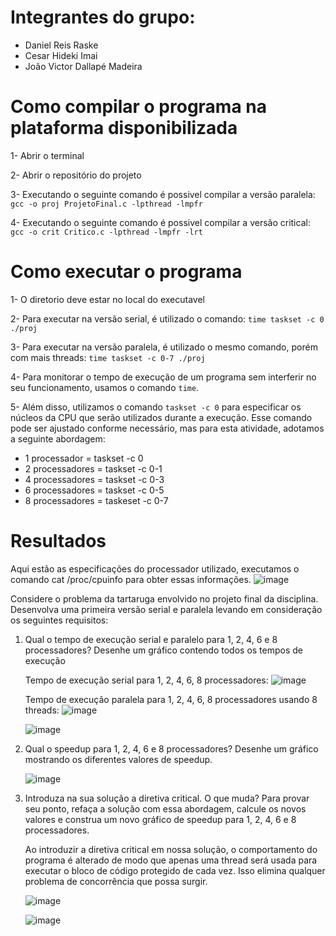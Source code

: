 # Integrantes do grupo:
- Daniel Reis Raske
- Cesar Hideki Imai
- João Victor Dallapé Madeira

# Como compilar o programa na plataforma disponibilizada

1- Abrir o terminal

2- Abrir o repositório do projeto

3- Executando o seguinte comando é possivel compilar a versão paralela: `gcc -o proj ProjetoFinal.c -lpthread -lmpfr`

4- Executando o seguinte comando é possivel compilar a versão critical: `gcc -o crit Critico.c -lpthread -lmpfr -lrt`

# Como executar o programa

1- O diretorio deve estar no local do executavel

2- Para executar na versão serial, é utilizado o comando: `time taskset -c 0 ./proj`

3- Para executar na versão paralela, é utilizado o mesmo comando, porém com mais threads: `time taskset -c 0-7 ./proj`

4- Para monitorar o tempo de execução de um programa sem interferir no seu funcionamento, usamos o comando `time`.

5- Além disso, utilizamos o comando `taskset -c 0` para especificar os núcleos da CPU que serão utilizados durante a execução. Esse comando pode ser ajustado conforme necessário, mas para esta atividade, adotamos a seguinte abordagem:
- 1 processador = taskset -c 0
- 2 processadores = taskset -c 0-1
- 4 processadores = taskset -c 0-3
- 6 processadores = taskset -c 0-5
- 8 processadores = taskeset -c 0-7

# Resultados

Aqui estão as especificações do processador utilizado, executamos o comando cat /proc/cpuinfo para obter essas informações.
![image](https://github.com/Cehiim/comp_paralela/assets/125515277/a6304cc1-c6d7-43ab-b5d5-13108edc3799)

Considere o problema da tartaruga envolvido no projeto final da disciplina. Desenvolva uma primeira versão serial e paralela levando em consideração os seguintes requisitos:

  1. Qual o tempo de execução serial e paralelo para 1, 2, 4, 6 e 8 processadores? Desenhe um gráfico contendo todos os tempos de execução

     Tempo de execução serial para 1, 2, 4, 6, 8 processadores:
     ![image](https://github.com/Cehiim/comp_paralela/assets/125515277/d46d3cba-14b6-4676-9052-c2de50543abd)
     
     Tempo de execução paralela para 1, 2, 4, 6, 8 processadores usando 8 threads:
     ![image](https://github.com/Cehiim/comp_paralela/assets/125515277/d2dcf9b7-ea96-442b-a4fd-b8fed6347ae7)

     ![image](https://github.com/Cehiim/comp_paralela/assets/125515277/939825a9-c14b-4a95-bdb3-150d8003f91a)


  2. Qual o speedup para 1, 2, 4, 6 e 8 processadores? Desenhe um gráfico mostrando os diferentes valores de speedup.
    
     ![image](https://github.com/Cehiim/comp_paralela/assets/125515277/4bdd4dd6-bd0c-46b4-b3b1-bbec65782d93)

  3. Introduza na sua solução a diretiva critical. O que muda? Para provar seu ponto, refaça a solução com essa abordagem, calcule os novos valores e construa um novo gráfico de speedup para 1, 
    2, 4, 6 e 8 processadores.

     Ao introduzir a diretiva critical em nossa solução, o comportamento do programa é alterado de modo que apenas uma thread será usada para executar o bloco de código protegido de cada vez. Isso elimina qualquer problema de concorrência que possa surgir.

     ![image](https://github.com/Cehiim/comp_paralela/assets/125515277/1e3b467a-c0b1-4d98-9d8f-309739dd2114)

     ![image](https://github.com/Cehiim/comp_paralela/assets/125515277/fdf2de30-be90-457a-89ea-55e0f458dd0f)

